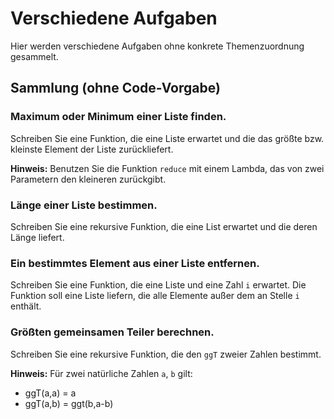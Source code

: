 # Verschiedene Aufgaben

Hier werden verschiedene Aufgaben ohne konkrete Themenzuordnung gesammelt.

## Sammlung (ohne Code-Vorgabe)

### Maximum oder Minimum einer Liste finden.

Schreiben Sie eine Funktion, die eine Liste erwartet und die das größte bzw. kleinste Element der Liste zurückliefert.

**Hinweis:**
Benutzen Sie die Funktion `reduce` mit einem Lambda,
das von zwei Parametern den kleineren zurückgibt.

### Länge einer Liste bestimmen.

Schreiben Sie eine rekursive Funktion, die eine List erwartet und die deren Länge liefert.


### Ein bestimmtes Element aus einer Liste entfernen.

Schreiben Sie eine Funktion, die eine Liste und eine Zahl `i` erwartet.
Die Funktion soll eine Liste liefern, die alle Elemente außer dem an
Stelle `i` enthält.

### Größten gemeinsamen Teiler berechnen.

Schreiben Sie eine rekursive Funktion, die den `ggT` zweier Zahlen bestimmt.

**Hinweis:**
Für zwei natürliche Zahlen `a`, `b` gilt:
- ggT(a,a) = a
- ggT(a,b) = ggt(b,a-b)

